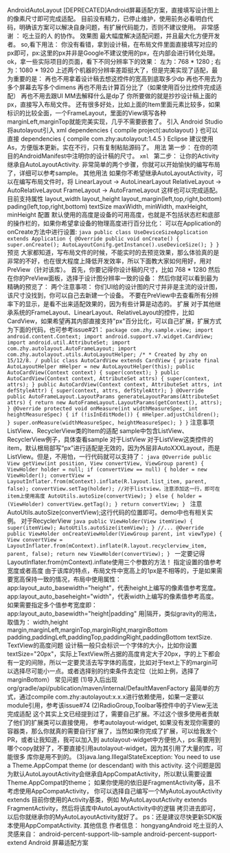 AndroidAutoLayout [DEPRECATED]Android屏幕适配方案，直接填写设计图上的像素尺寸即可完成适配。 目前没有精力，已停止维护，使用前务必看明白代码，明确该方案可以解决自身问题，有扩展代码能力，否则不建议使用。 非常感谢 ： 吃土豆的人 的协作。 效果图 最大幅度解决适配问题，并且最大化方便开发者。 so,看下用法： 你没有看错，拿到设计稿，在布局文件里面直接填写对应的px即可，px:这里的px并非是Google不建议使用的px，在内部会进行转化处理。 ok，拿一些实际项目的页面，看下不同分辨率下的效果： 左为：768 * 1280 ; 右为：1080 * 1920 上述两个机器的分辨率差距挺大了，但是完美实现了适配，最为重要的是： 再也不用拿着设计稿去想这控件的宽高到底取多少dp 再也不用去为多个屏幕去写多个dimens 再也不用去计算百分比了（如果使用百分比控件完成适配） 再也不用去跟UI MM去解释什么是dp了 你所要做的就是抄抄设计稿上面的px，直接写入布局文件。 还有很多好处，比如上面的Item里面元素比较多，如果标识的比较全面，一个FrameLayout，里面的View填写各种marginLeft,marginTop就能完美实现，几乎不需要嵌套了。 引入 Android Studio 将autolayout引入 xml dependencies { compile project(:autolayout) } 也可以直接 dependencies { compile com.zhy:autolayout:1.4.5 } Eclipse 建议使用As，方便版本更新。实在不行，只有复制粘贴源码了。 用法 第一步： 在你的项目的AndroidManifest中注明你的设计稿的尺寸。 ```xml ``` 第二步： 让你的Activity继承自AutoLayoutActivity. 非常简单的两个步骤，你就可以开始愉快的编写布局了，详细可以参考sample。 其他用法 如果你不希望继承AutoLayoutActivity，可以在编写布局文件时，将 LinearLayout -> AutoLinearLayout RelativeLayout -> AutoRelativeLayout FrameLayout -> AutoFrameLayout 这样也可以完成适配。 目前支持属性 layout_width layout_height layout_margin(left,top,right,bottom) pading(left,top,right,bottom) textSize maxWidth, minWidth, maxHeight, minHeight 配置 默认使用的高度是设备的可用高度，也就是不包括状态栏和底部的操作栏的，如果你希望拿设备的物理高度进行百分比化： 可以在Application的onCreate方法中进行设置: ```java public class UseDeviceSizeApplication extends Application { @Override public void onCreate() { super.onCreate(); AutoLayoutConifg.getInstance().useDeviceSize(); } } ``` 预览 大家都知道，写布局文件的时候，不能实时的去预览效果，那么体验真的是非常的不好，也在很大程度上降低开发效率，所以下面教大家如何用好，用对PreView（针对该库）。 首先，你要记得你设计稿的尺寸，比如 768 * 1280 然后在你的PreView面板，选择于设计图分辨率一致的设备： 然后你就可以看到最为精确的预览了： 两个注意事项： 你们UI给的设计图的尺寸并非是主流的设计图，该尺寸没找到，你可以自己去新建一个设备。 不要在PreView中去查看所有分辨率下的显示，是看不出来适配效果的，因为有些计算是动态的。 扩展 对于其他继承系统的FrameLayout、LinearLayout、RelativeLayout的控件，比如CardView，如果希望再其内部直接支持"px"百分比化，可以自己扩展，扩展方式为下面的代码，也可参考issue#21： ``` package com.zhy.sample.view; import android.content.Context; import android.support.v7.widget.CardView; import android.util.AttributeSet; import com.zhy.autolayout.AutoFrameLayout; import com.zhy.autolayout.utils.AutoLayoutHelper; /* * Created by zhy on 15/12/8. / public class AutoCardView extends CardView { private final AutoLayoutHelper mHelper = new AutoLayoutHelper(this); public AutoCardView(Context context) { super(context); } public AutoCardView(Context context, AttributeSet attrs) { super(context, attrs); } public AutoCardView(Context context, AttributeSet attrs, int defStyleAttr) { super(context, attrs, defStyleAttr); } @Override public AutoFrameLayout.LayoutParams generateLayoutParams(AttributeSet attrs) { return new AutoFrameLayout.LayoutParams(getContext(), attrs); } @Override protected void onMeasure(int widthMeasureSpec, int heightMeasureSpec) { if (!isInEditMode()) { mHelper.adjustChildren(); } super.onMeasure(widthMeasureSpec, heightMeasureSpec); } } ``` 注意事项 ListView、RecyclerView类的Item的适配 sample中包含ListView、RecyclerView例子，具体查看sample 对于ListView 对于ListView这类控件的item，默认根局部写“px”进行适配是无效的，因为外层非AutoXXXLayout，而是ListView。但是，不用怕，一行代码就可以支持了： ```java @Override public View getView(int position, View convertView, ViewGroup parent) { ViewHolder holder = null; if (convertView == null) { holder = new ViewHolder(); convertView = LayoutInflater.from(mContext).inflate(R.layout.list_item, parent, false); convertView.setTag(holder); //对于listview，注意添加这一行，即可在item上使用高度 AutoUtils.autoSize(convertView); } else { holder = (ViewHolder) convertView.getTag(); } return convertView; } ``` 注意AutoUtils.autoSize(convertView);这行代码的位置即可。demo中也有相关实例。 对于RecyclerView ```java public ViewHolder(View itemView) { super(itemView); AutoUtils.autoSize(itemView); } //... @Override public ViewHolder onCreateViewHolder(ViewGroup parent, int viewType) { View convertView = LayoutInflater.from(mContext).inflate(R.layout.recyclerview_item, parent, false); return new ViewHolder(convertView); } ``` 一定要记得LayoutInflater.from(mContext).inflate使用三个参数的方法！ 指定设置的值参考宽度或者高度 由于该库的特点，布局文件中宽高上的1px是不相等的，于是如果需要宽高保持一致的情况，布局中使用属性： app:layout_auto_basewidth="height"，代表height上编写的像素值参考宽度。 app:layout_auto_baseheight="width"，代表width上编写的像素值参考高度。 如果需要指定多个值参考宽度即： app:layout_auto_basewidth="height|padding" 用|隔开，类似gravity的用法，取值为： width,height margin,marginLeft,marginTop,marginRight,marginBottom padding,paddingLeft,paddingTop,paddingRight,paddingBottom textSize. TextView的高度问题 设计稿一般只会标识一个字体的大小，比如你设置textSize="20px"，实际上TextView所占据的高度肯定大于20px，字的上下都会有一定的间隙，所以一定要灵活去写字体的高度，比如对于text上下的margin可以选择尽可能小一点。或者选择别的约束条件去定位（比如上例，选择了marginBottom） 常见问题 (1)导入后出现org/gradle/api/publication/maven/internal/DefaultMavenFactory 最简单的方式，通过compile com.zhy:autolayout:x.x.x进行依赖使用，如果一定要以module引用，参考该issue#74 (2)RadioGroup,Toolbar等控件中的子View无法完成适配 这个其实上文已经提到过了，需要自己扩展。不过这个很多使用者贡献了他们的扩展类可以直接使用， 参考autolayout-widget, 如果没有发现你需要的容器类，那么你就真的需要自行扩展了，当然如果你完成了扩展，可以给我发个PR，或者让我知道，我可以加入到 autolayout-widget中方便他人，ps:需要用到哪个copy就好了，不要直接引用autolayout-widget，因为其引用了大量的库，可能很多 库你是用不到的。 (3)java.lang.IllegalStateException: You need to use a Theme.AppCompat theme (or descendant) with this activity. 这个问题是因为默认AutoLayoutActivity会继承自AppCompatActivity，所以默认需要设置 Theme.AppCompat的theme； 如果你使用的依旧是FragmentActivity等，且不考虑使用AppCompatActivity， 你可以选择自己编写一个MyAutoLayoutActivity extends 目前你使用的Activity基类，例如 MyAutoLayoutActivity extends FragmentActivity，然后将该库中AutoLayoutActivity中的逻辑 拷贝进去即可，以后你就继承你的MyAutoLayoutActivity就好了。 ps：还是建议尽快更新SDK版本使用AppCompatActivity. 其他信息 作者信息： hongyangAndroid 吃土豆的人 灵感来自： android-percent-support-lib-sample android-percent-support-extend Android 屏幕适配方案